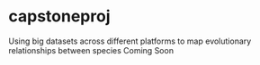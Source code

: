 # capstoneproj
Using big datasets across different platforms to map evolutionary relationships between species
Coming Soon
